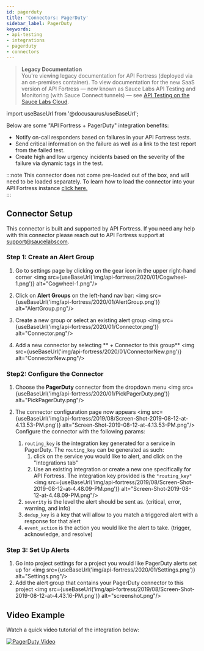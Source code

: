 ```yaml
---
id: pagerduty
title: 'Connectors: PagerDuty'
sidebar_label: PagerDuty
keywords:
- api-testing
- integrations
- pagerduty
- connectors
---
```


<head>
  <meta name="robots" content="noindex" />
</head>

> **Legacy Documentation**<br/>You're viewing legacy documentation for API Fortress (deployed via an on-premises container). To view documentation for the new SaaS version of API Fortress &#8212; now known as Sauce Labs API Testing and Monitoring (with Sauce Connect tunnels) &#8212; see [API Testing on the Sauce Labs Cloud](/api-testing/).

import useBaseUrl from '@docusaurus/useBaseUrl';

Below are some "API Fortress + PagerDuty" integration benefits:

- Notify on-call responders based on failures in your API Fortress tests.
- Send critical information on the failure as well as a link to the test report from the failed test.
- Create high and low urgency incidents based on the severity of the failure via dynamic tags in the test.

:::note
This connector does not come pre-loaded out of the box, and will need to be loaded separately. To learn how to load the connector into your API Fortress instance [click here.](/api-testing/on-prem/integrations/add-new-connector)  
:::

## Connector Setup

This connector is built and supported by API Fortress. If you need any help with this connector please reach out to API Fortress support at [support@saucelabscom](mailto:support@saucelabs.com).

### Step 1: Create an Alert Group

1. Go to settings page by clicking on the gear icon in the upper right-hand corner
   <img src={useBaseUrl('img/api-fortress/2020/01/Cogwheel-1.png')} alt="Cogwheel-1.png"/>

1. Click on **Alert Groups** on the left-hand nav bar:
   <img src={useBaseUrl('img/api-fortress/2020/01/AlertGroup.png')} alt="AlertGroup.png"/>

1. Create a new group or select an existing alert group
   <img src={useBaseUrl('img/api-fortress/2020/01/Connector.png')} alt="Connector.png"/>

1. Add a new connector by selecting ** + Connector to this group**
   <img src={useBaseUrl('img/api-fortress/2020/01/ConnectorNew.png')} alt="ConnectorNew.png"/>

### Step2: Configure the Connector

1. Choose the **PagerDuty** connector from the dropdown menu
   <img src={useBaseUrl('img/api-fortress/2020/01/PickPagerDuty.png')} alt="PickPagerDuty.png"/>

1. The connector configuration page now appears
   <img src={useBaseUrl('img/api-fortress/2019/08/Screen-Shot-2019-08-12-at-4.13.53-PM.png')} alt="Screen-Shot-2019-08-12-at-4.13.53-PM.png"/>
   Configure the connector with the following params:

   1. `routing_key` is the integration key generated for a service in PagerDuty. The `routing_key` can be generated as such:
      1. click on the service you would like to alert, and click on the "Integrations tab"
      2. Use an existing integration or create a new one specifically for API Fortress. The integration key provided is the `"routing_key"`
         <img src={useBaseUrl('img/api-fortress/2019/08/Screen-Shot-2019-08-12-at-4.48.09-PM.png')} alt="Screen-Shot-2019-08-12-at-4.48.09-PM.png"/>
   2. `severity` is the level the alert should be sent as. (critical, error, warning, and info)
   3. `dedup_key` is a key that will allow to you match a triggered alert with a response for that alert
   4. `event_action` is the action you would like the alert to take. (trigger, acknowledge, and resolve)

### Step 3: Set Up Alerts

1. Go into project settings for a project you would like PagerDuty alerts set up for
   <img src={useBaseUrl('img/api-fortress/2020/01/Settings.png')} alt="Settings.png"/>
1. Add the alert group that contains your PagerDuty connector to this project
   <img src={useBaseUrl('img/api-fortress/2019/08/Screen-Shot-2019-08-12-at-4.43.16-PM.png')} alt="screenshot.png"/>

## Video Example

Watch a quick video tutorial of the integration below:

[![PagerDuty Video](https://i.imgur.com/6vZV6wr.png)](https://player.vimeo.com/video/390023384 'PagerDuty Video - Click to Watch!')
